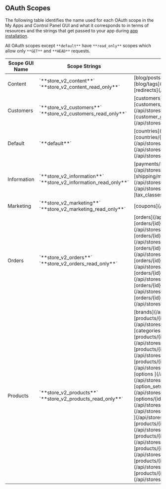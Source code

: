 ## OAuth Scopes

The following table identifies the name used for each OAuth scope in the My Apps and Control Panel GUI and what it corresponds to in terms of resources and the strings that get passed to your app during [app installation](/api/callback).

All OAuth scopes except `**default**` have `**read_only**` scopes which allow only `**GET**` and `**HEAD**` requests.

<table class="bui-table"><colgroup><col style="width:33.333%"> <col style="width:33.333%"> <col style="width:33.333%"></colgroup>

<thead>

<tr>

<th>Scope GUI Name</th>

<th>Scope Strings</th>

<th>Resources</th>

</tr>

</thead>

<tbody>

<tr>

<td>Content</td>

<td>`**store_v2_content**`  
`**store_v2_content_read_only**`</td>

<td>[blog/posts](/api/stores/v2/blog/posts)  
[blog/tags](/api/stores/v2/blog/tags)  
[redirects](/api/stores/v2/redirects)</td>

</tr>

<tr>

<td>Customers</td>

<td>`**store_v2_customers**`  
`**store_v2_customers_read_only**`</td>

<td>[customers](/api/stores/v2/customers)  
[customers/{id}/addresses](/api/stores/v2/customers/addresses)  
[customer_groups](/api/stores/v2/customer_groups)</td>

</tr>

<tr>

<td>Default</td>

<td>`**default**`</td>

<td>[countries](/api/stores/v2/countries)  
[countries/{id}/states](/api/stores/v2/countries/states)  
[hooks](/api/stores/v2/webhooks)  
[time](/api/stores/v2/time)</td>

</tr>

<tr>

<td>Information</td>

<td>`**store_v2_information**`  
`**store_v2_information_read_only**`</td>

<td>[payments/methods](/api/stores/v2/payments/methods)  
[shipping/methods](/api/stores/v2/shipping/methods)  
[store](/api/stores/v2/store_information)  
[tax_classes](/api/stores/v2/tax_classes)</td>

</tr>

<tr>

<td>Marketing</td>

<td>`**store_v2_marketing**`  
`**store_v2_marketing_read_only**`</td>

<td>[coupons](/api/stores/v2/coupons)</td>

</tr>

<tr>

<td>Orders</td>

<td>`**store_v2_orders**`  
`**store_v2_orders_read_only**`</td>

<td>[orders](/api/stores/v2/orders)  
[orders/{id}/coupons  
](/api/stores/v2/orders/coupons)[orders/{id}/messages  
](/api/stores/v2/orders/messages)[orders/{id}/products  
](/api/stores/v2/orders/products)[orders/{id}/shipping_addresses  
](/api/stores/v2/orders/shipping_addresses)[orders/{id}/order_statuses  
](/api/stores/v2/order_statuses)[orders/{id}/taxes  
](/api/stores/v2/orders/taxes)[orders/{id}/shipments](/api/stores/v2/orders/shipments)</td>

</tr>

<tr>

<td>Products</td>

<td>`**store_v2_products**`  
`**store_v2_products_read_only**`</td>

<td>[brands](/api/stores/v2/brands)  
[products/{id}/discount_rules  
](/api/stores/v2/products/discount_rules)[categories  
](/api/stores/v2/categories)[products/{id}/configurable_fields  
](/api/stores/v2/products/configurable_fields)[products/{id}/custom_fields  
](/api/stores/v2/products/custom_fields)[products/{id}/googleproductsearch  
](/api/stores/v2/products/googleproductsearch)[options  
](/api/stores/v2/options)[option_sets  
](/api/stores/v2/option_sets)[option_sets/{id}/options  
](/api/stores/v2/option_sets/options)[options/{id}/values  
](/api/stores/v2/options/values)[products  
](/api/stores/v2/products)[products/{id}/images  
](/api/stores/v2/products/images)[products/{id}/options  
](/api/stores/v2/products/options)[products/{id}/reviews  
](/api/stores/v2/products/reviews)[products/{id}/rules  
](/api/stores/v2/products/rules)[products/{id}/videos  
](/api/stores/v2/products/videos)[products/{id}/skus](/api/stores/v2/products/skus)</td>

</tr>

</tbody>

</table>
